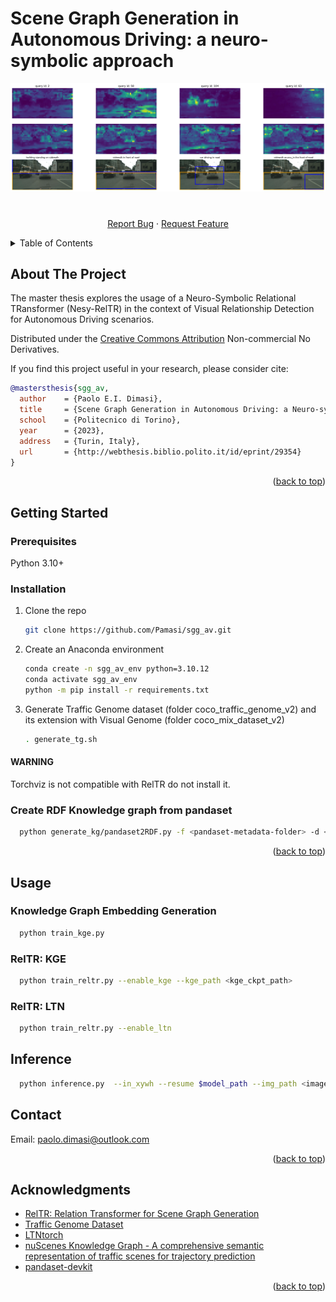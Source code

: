 # Scene Graph Generation in Autonomous Driving: a neuro-symbolic approach
<a name="readme-top"></a>


<!-- PROJECT LOGO -->

<div align="center">
  <a href="https://github.com/Pamasi/sgg_av/">
    <img src="images/example.jpg" alt="Inference example" >
  </a>

<h3 align="center"></h3>

  <p align="center">
    <br />
    <a href="https://github.com/Pamasi/sgg_av.git/issues">Report Bug</a>
    ·
    <a href="https://github.com/Pamasi/sgg_av/issues">Request Feature</a>
  </p>
</div>



<!-- TABLE OF CONTENTS -->
<details>
  <summary>Table of Contents</summary>
  <ol>
    <li>
      <a href="#about-the-project">About The Project</a>
      <ul>
        <li><a href="#built-with">Built With</a></li>
      </ul>
    </li>
    <li>
      <a href="#getting-started">Getting Started</a>
      <ul>
        <li><a href="#prerequisites">Prerequisites</a></li>
        <li><a href="#installation">Installation</a></li>
      </ul>
    </li>
    <li><a href="#usage">Usage</a></li>
    <li><a href="#contact">Contact</a></li>
    <li><a href="#acknowledgments">Acknowledgments</a></li>
  </ol>
</details>



<!-- ABOUT THE PROJECT -->
## About The Project

The master thesis explores the usage of a Neuro-Symbolic Relational TRansformer (Nesy-RelTR) in the context of Visual Relationship Detection for Autonomous Driving scenarios.

Distributed under the [Creative Commons Attribution](https://creativecommons.org/licenses/by-nc-nd/3.0/) Non-commercial No Derivatives.

If you find this project useful in your research, please consider cite:
```bibtex
@mastersthesis{sgg_av,
  author    = {Paolo E.I. Dimasi},
  title     = {Scene Graph Generation in Autonomous Driving: a Neuro-symbolic Approach},
  school    = {Politecnico di Torino},
  year      = {2023},
  address   = {Turin, Italy},
  url       = {http://webthesis.biblio.polito.it/id/eprint/29354}
}
```
<p align="right">(<a href="#readme-top">back to top</a>)</p>



<!-- GETTING STARTED -->
## Getting Started

### Prerequisites
Python 3.10+ 


### Installation



1. Clone the repo
   ```sh
   git clone https://github.com/Pamasi/sgg_av.git
   ```
2. Create an Anaconda environment
    ```bash
    conda create -n sgg_av_env python=3.10.12 
    conda activate sgg_av_env
    python -m pip install -r requirements.txt
    ```
3. Generate Traffic Genome dataset (folder coco_traffic_genome_v2) and its extension  with Visual Genome (folder coco_mix_dataset_v2)
    ```bash 
    . generate_tg.sh 
    ```
  


#### WARNING
Torchviz is not compatible with RelTR do not install it.
### Create RDF Knowledge graph from pandaset
  ```bash 
    python generate_kg/pandaset2RDF.py -f <pandaset-metadata-folder> -d <dataset-name> 
  ```

<p align="right">(<a href="#readme-top">back to top</a>)</p>



<!-- USAGE EXAMPLES -->
## Usage


### Knowledge Graph Embedding Generation
```bash 
  python train_kge.py
```
### RelTR: KGE 
```bash 
  python train_reltr.py --enable_kge --kge_path <kge_ckpt_path>
```

### RelTR: LTN
```bash
  python train_reltr.py --enable_ltn
```
## Inference
```bash
  python inference.py  --in_xywh --resume $model_path --img_path <image_path> --conf <confidence_score> --inf_dir <output-folder> 
```

<!-- CONTACT -->
## Contact

Email: [paolo.dimasi@outlook.com](mailto:paolo.dimasi@outlook.com)



<p align="right">(<a href="#readme-top">back to top</a>)</p>


<!-- ACKNOWLEDGMENTS -->
## Acknowledgments

* [RelTR: Relation Transformer for Scene Graph Generation](https://github.com/yrcong/RelTR.git)
* [Traffic Genome Dataset](https://github.com/Milomilo0320/Traffic-Scene-Graph-1000.git)
* [LTNtorch](https://github.com/tommasocarraro/LTNtorch.git)
* [nuScenes Knowledge Graph - A comprehensive semantic representation of traffic scenes for trajectory prediction](https://github.com/boschresearch/nuScenes_Knowledge_Graph.git)
* [pandaset-devkit](https://github.com/scaleapi/pandaset-devkit.git)

<p align="right">(<a href="#readme-top">back to top</a>)</p>



<!-- MARKDOWN LINKS & IMAGES -->
<!-- https://www.markdownguide.org/basic-syntax/#reference-style-links -->
[license-shield]: https://img.shields.io/github/license/Pamasi/sgg_av.svg?style=for-the-badge
[license-url]: https://creativecommons.org/licenses/by-nc-nd/3.0/
[linkedin-shield]: https://img.shields.io/badge/-LinkedIn-black.svg?style=for-the-badge&logo=linkedin&colorB=555
[linkedin-url]: www.linkedin.com/in/paolo-dimasi
